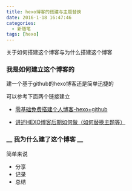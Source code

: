```yaml
---
title: hexo博客的搭建与主题替换
date: 2016-1-18 16:47:46
categories:
  - 新随笔
tags: [hexo]
---
```

关于如何搭建这个博客与为什么搭建这个博客

### __我是如何建立这个博客的__


建一个基于github的hexo博客还是简单迅捷的

可以参考下面两个链接建立



* [零基础免费搭建个人博客-hexo+github](http://blog.csdn.net/jzooo/article/details/46781805)

* [讲述HEXO博客后期如何做（如何替换主题等）](http://wowubuntu.com/markdown/basic.html)



### __ 我为什么建了这个博客 __

简单来说

* 分享
* 记录
* 总结
